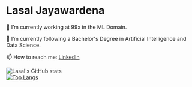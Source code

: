 # Lasal Jayawardena

<div style="dislay:flex; flex-direction:column">


🔭 I’m currently working at 99x in the ML Domain.

🌱 I’m currently following a Bachelor's Degree in Artificial Intelligence and Data Science.

📫 How to reach me: <a href="https://www.linkedin.com/in/lasal-jayawardena/">LinkedIn<a/>



  
![Lasal's GitHub stats](https://github-readme-stats.vercel.app/api?username=LasalJayawardena&show_icons=true&theme=algolia&count_private=true)
  <br>
[![Top Langs](https://github-readme-stats.vercel.app/api/top-langs/?username=LasalJayawardena&langs_count=5&theme=algolia&count_private=true)](https://github.com/LasalJayawardena)
